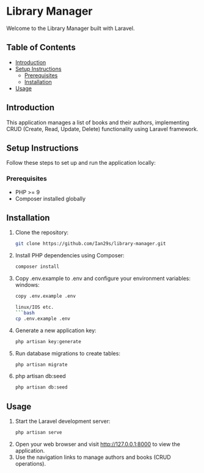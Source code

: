 # Library Manager

Welcome to the Library Manager built with Laravel.

## Table of Contents
- [Introduction](#introduction)
- [Setup Instructions](#setup-instructions)
  - [Prerequisites](#prerequisites)
  - [Installation](#installation)
- [Usage](#usage)

## Introduction

This application manages a list of books and their authors, implementing CRUD (Create, Read, Update, Delete) functionality using Laravel framework.

## Setup Instructions

Follow these steps to set up and run the application locally:

### Prerequisites
- PHP >= 9
- Composer installed globally

## Installation
1. Clone the repository:
   ```bash
   git clone https://github.com/Ian29s/library-manager.git

2. Install PHP dependencies using Composer:
    ```bash
    composer install
3. Copy .env.example to .env and configure your environment variables:
    windows:
    ```bash  
    copy .env.example .env

    linux/IOS etc.
    ```bash
    cp .env.example .env
4. Generate a new application key:
    ```bash
    php artisan key:generate
5. Run database migrations to create tables:
    ```bash
    php artisan migrate
6. php artisan db:seed
    ```bash
    php artisan db:seed

## Usage
1. Start the Laravel development server:
    ```bash
    php artisan serve
2. Open your web browser and visit http://127.0.0.1:8000 to view the application.
3. Use the navigation links to manage authors and books (CRUD operations).
    





